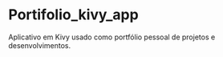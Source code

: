 # Portifolio_kivy_app
Aplicativo em Kivy usado como portfólio pessoal de projetos e desenvolvimentos.
